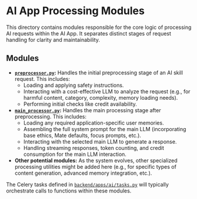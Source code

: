 # AI App Processing Modules

This directory contains modules responsible for the core logic of processing AI requests within the AI App. It separates distinct stages of request handling for clarity and maintainability.

## Modules

-   **[`preprocessor.py`](backend/apps/ai/processing/preprocessor.py):** Handles the initial preprocessing stage of an AI skill request. This includes:
    -   Loading and applying safety instructions.
    -   Interacting with a cost-effective LLM to analyze the request (e.g., for harmful content, category, complexity, memory loading needs).
    -   Performing initial checks like credit availability.
-   **[`main_processor.py`](backend/apps/ai/processing/main_processor.py):** Handles the main processing stage after preprocessing. This includes:
    -   Loading any required application-specific user memories.
    -   Assembling the full system prompt for the main LLM (incorporating base ethics, Mate defaults, focus prompts, etc.).
    -   Interacting with the selected main LLM to generate a response.
    -   Handling streaming responses, token counting, and credit consumption for the main LLM interaction.
-   **Other potential modules:** As the system evolves, other specialized processing utilities might be added here (e.g., for specific types of content generation, advanced memory integration, etc.).

The Celery tasks defined in [`backend/apps/ai/tasks.py`](backend/apps/ai/tasks.py) will typically orchestrate calls to functions within these modules.